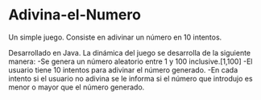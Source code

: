 # Adivina-el-Numero
Un simple juego. Consiste en adivinar un número en 10 intentos.

Desarrollado en Java.
La dinámica del juego se desarrolla de la
siguiente manera:
-Se genera un número aleatorio entre 1 y 100 inclusive.[1,100]
-El usuario tiene 10 intentos para adivinar
el número generado.
-En cada intento si el usuario no adivina se le informa
si el número que introdujo es menor o mayor que el número generado.
